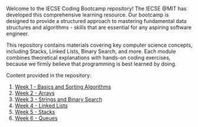 Welcome to the IECSE Coding Bootcamp repository! The IECSE @MIT has developed this comprehensive learning resource. Our bootcamp is designed to provide a structured approach to mastering fundamental data structures and algorithms - skills that are essential for any aspiring software engineer. 

This repository contains materials covering key computer science concepts, including Stacks, Linked Lists, Binary Search, and more. Each module combines theoretical explanations with hands-on coding exercises, because we firmly believe that programming is best learned by doing. 

Content provided in the repository:
1. [Week 1 - Basics and Sorting Algorithms](https://github.com/Sandeep3084)
2. [Week 2 - Arrays](https://github.com/AdityaSinha149)
3. [Week 3 - Strings and Binary Search](https://github.com/tausif892)
4. [Week 4 - Linked Lists](https://github.com/weird-akshat)
5. [Week 5 - Stacks](https://github.com/Roonil03)
6. [Week 6 - Queues](https://github.com/Devarsh-Shah1012)

